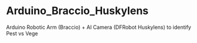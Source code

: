 # Arduino_Braccio_Huskylens
 Arduino Robotic Arm (Braccio) + AI Camera (DFRobot Huskylens) to identify Pest vs Vege
